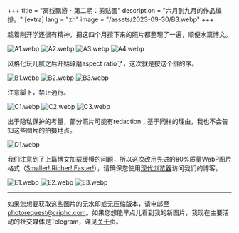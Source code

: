 +++
title = "离线飘游・第二期：剪贴画"
description = "六月到九月的作品编排。"
[extra]
lang = "zh"
image = "/assets/2023-09-30/B3.webp"
+++

趁着刚开学还很有精神，把这四个月攒下来的照片都整理了一遍，顺便水篇博文。

![A1.webp](/assets/2023-09-30/A1.webp) ![A2.webp](/assets/2023-09-30/A2.webp) ![A3.webp](/assets/2023-09-30/A3.webp) ![A4.webp](/assets/2023-09-30/A4.webp)

风格化玩儿腻之后开始琢磨aspect ratio了，这次就是按这个排的序。


![B1.webp](/assets/2023-09-30/B1.webp) ![B2.webp](/assets/2023-09-30/B2.webp) ![B3.webp](/assets/2023-09-30/B3.webp)

注意脚下，禁止通行。


![C1.webp](/assets/2023-09-30/C1.webp) ![C2.webp](/assets/2023-09-30/C2.webp) ![C3.webp](/assets/2023-09-30/C3.webp)

出于隐私保护的考量，部分照片可能有redaction；基于同样的理由，我也不会告知这些图片的拍摄地点。


![D1.webp](/assets/2023-09-30/D1.webp)

我们注意到了上篇博文加载缓慢的问题，所以这次改用先进的80%质量WebP图片格式（[Smaller! Richer! Faster!](https://developers.google.com/speed/webp/)），请确保您使用[现代浏览器](https://caniuse.com/webp)访问我们的博客。

![E1.webp](/assets/2023-09-30/E1.webp) ![E2.webp](/assets/2023-09-30/E2.webp) ![E3.webp](/assets/2023-09-30/E3.webp)



------

如果您想要获取这些图片的无水印或无压缩版本，请电邮至<photorequest@criphc.com>。如果您想能早点儿看到我的新图片，我现在主要活动的社交媒体是Telegram，详见[关于](/about)页。